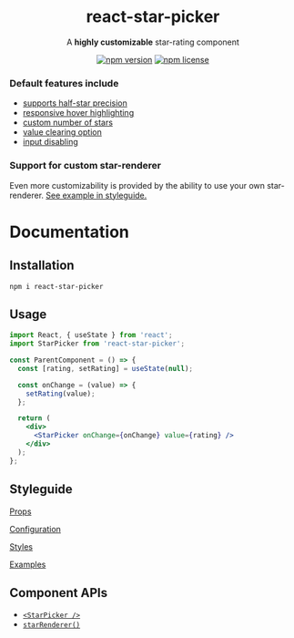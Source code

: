 <h1 align="center">react-star-picker</h1>
<div align="center">
  
A **highly customizable** star-rating component

[![npm version](https://img.shields.io/npm/v/react-star-picker.svg)](https://www.npmjs.com/package/react-star-picker)
[![npm license](https://img.shields.io/npm/l/react-star-picker.svg)](https://github.com/mmkari/react-star-picker/blob/master/LICENSE)

</div>

### Default features include

- [supports half-star precision](https://mmkari.github.io/react-star-picker/#/Props/halfStars)
- [responsive hover highlighting](https://mmkari.github.io/react-star-picker/#/Props/starRenderer)
- [custom number of stars](https://mmkari.github.io/react-star-picker/#/Props/numberStars)
- [value clearing option](https://mmkari.github.io/react-star-picker/#/Props/doubleTapResets)
- [input disabling](https://mmkari.github.io/react-star-picker/#/Props/disabled)

### Support for custom star-renderer

Even more customizability is provided by the ability to use your own star-renderer. [See example in styleguide.](https://mmkari.github.io/react-star-picker/#/Examples/Custom%20Renderer)

# Documentation

## Installation

```
npm i react-star-picker
```

## Usage

```jsx
import React, { useState } from 'react';
import StarPicker from 'react-star-picker';

const ParentComponent = () => {
  const [rating, setRating] = useState(null);

  const onChange = (value) => {
    setRating(value);
  };

  return (
    <div>
      <StarPicker onChange={onChange} value={rating} />
    </div>
  );
};
```

## Styleguide

[Props](https://mmkari.github.io/react-star-picker/#/Props)

[Configuration](https://mmkari.github.io/react-star-picker/#/Documentation/Configuration)

[Styles](https://mmkari.github.io/react-star-picker/#/Documentation/Styles)

[Examples](https://mmkari.github.io/react-star-picker/#/Examples)

## Component APIs

- [`<StarPicker />`](/docs/components/StarPicker.md)
- [`starRenderer()`](/docs/components/StarRenderer.md)
